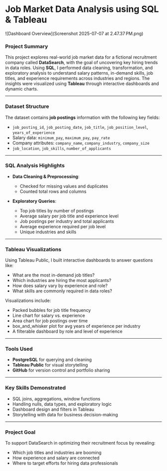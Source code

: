 # Job Market Data Analysis using SQL & Tableau
![Dashboard Overview](Screenshot 2025-07-07 at 2.47.37 PM.png)
### Project Summary

This project explores real-world job market data for a fictional recruitment company called **DataSearch**, with the goal of uncovering key hiring trends in data roles. Using **SQL**, I performed data cleaning, transformation, and exploratory analysis to understand salary patterns, in-demand skills, job titles, and experience requirements across industries and regions. The insights were visualized using **Tableau** through interactive dashboards and dynamic charts.
_______________________________________________________________________________________

### Dataset Structure

The dataset contains **job postings** information with the following key fields:

* `job_posting_id`, `job_posting_date`, `job_title`, `job_position_level`, `years_of_experience`
* Salary data: `minimum_pay`, `maximum_pay`, `pay_rate`
* Company attributes: `company_name`, `company_industry`, `company_size`
* `job_location`, `job_skills`, `number_of_applicants`
_______________________________________________________________________________________

### SQL Analysis Highlights

* **Data Cleaning & Preprocessing**:

  * Checked for missing values and duplicates
  * Counted total rows and columns
    
* **Exploratory Queries**:

  * Top job titles by number of postings
  * Average salary per job title and experience level
  * Job postings per industry and total applicants
  * Average experience required per job level
  * Unique industries and skills
_______________________________________________________________________________________

### Tableau Visualizations

Using Tableau Public, I built interactive dashboards to answer questions like:

* What are the most in-demand job titles?
* Which industries are hiring the most applicants?
* How does salary vary by experience and role?
* What skills are commonly required in data roles?

Visualizations include:

* Packed bubbles for job title frequency
* Line chart for salary vs. experience
* Area chart for job postings over time
* box_and_whisker plot for avg years of experience per industry
* A filterable dashboard by role and level of experience
_______________________________________________________________________________________

### Tools Used

* **PostgreSQL** for querying and cleaning
* **Tableau Public** for visual storytelling
* **GitHub** for version control and portfolio sharing

_______________________________________________________________________________________

### Key Skills Demonstrated

* SQL joins, aggregations, window functions
* Handling nulls, data types, and exploratory logic
* Dashboard design and filters in Tableau
* Storytelling with data for business decision-making

_______________________________________________________________________________________

### Project Goal

To support DataSearch in optimizing their recruitment focus by revealing:

* Which job titles and industries are booming
* How experience and salary are connected
* Where to target efforts for hiring data professionals

